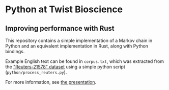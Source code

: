 # Python at Twist Bioscience
## Improving performance with Rust

This repository contains a simple implementation of a Markov chain in Python and an equivalent implementation in Rust, along with Python bindings.

Example English text can be found in ``corpus.txt``, which was extracted from the ["Reuters-21578" dataset](http://www.daviddlewis.com/resources/testcollections/reuters21578/) using a simple python script (``python/process_reuters.py``).

For more information, see [the presentation](https://github.com/Twistbioscience/pycon-rust/blob/master/Python_at_Twist-Improving_Performance_with_Rust.pdf).